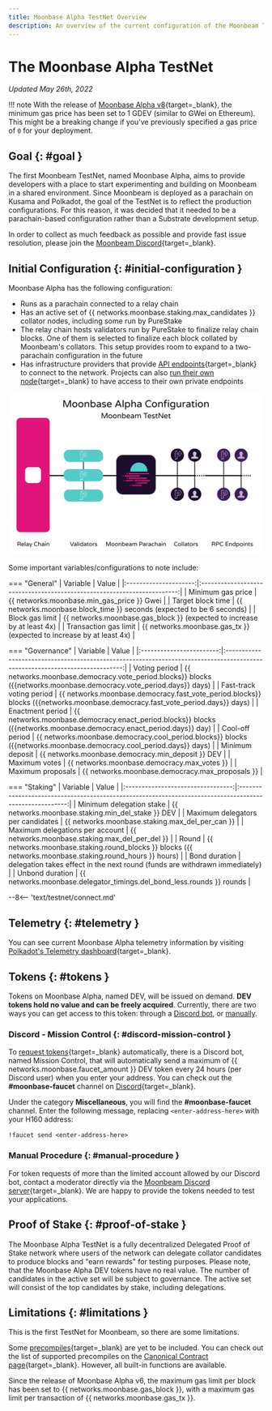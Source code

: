 ```yaml
---
title: Moonbase Alpha TestNet Overview
description: An overview of the current configuration of the Moonbeam TestNet, Moonbase Alpha, and information on how to start building on it using Solidity.
---
```


# The Moonbase Alpha TestNet

_Updated May 26th, 2022_

!!! note
    With the release of [Moonbase Alpha v8](https://github.com/PureStake/moonbeam/releases/tag/v0.8.0){target=_blank}, the minimum gas price has been set to 1 GDEV (similar to GWei on Ethereum). This might be a breaking change if you've previously specified a gas price of `0` for your deployment.

## Goal {: #goal } 

The first Moonbeam TestNet, named Moonbase Alpha, aims to provide developers with a place to start experimenting and building on Moonbeam in a shared environment. Since Moonbeam is deployed as a parachain on Kusama and Polkadot, the goal of the TestNet is to reflect the production configurations. For this reason, it was decided that it needed to be a parachain-based configuration rather than a Substrate development setup.

In order to collect as much feedback as possible and provide fast issue resolution, please join the [Moonbeam Discord](https://discord.gg/PfpUATX){target=_blank}.

## Initial Configuration {: #initial-configuration } 

Moonbase Alpha has the following configuration:

 - Runs as a parachain connected to a relay chain
 - Has an active set of {{ networks.moonbase.staking.max_candidates }} collator nodes, including some run by PureStake
 - The relay chain hosts validators run by PureStake to finalize relay chain blocks. One of them is selected to finalize each block collated by Moonbeam's collators. This setup provides room to expand to a two-parachain configuration in the future
 - Has infrastructure providers that provide [API endpoints](/builders/get-started/endpoints/){target=_blank} to connect to the network. Projects can also [run their own node](/node-operators/networks/run-a-node/){target=_blank} to have access to their own private endpoints

![TestNet Diagram](/images/learn/platform/networks/moonbase-diagram-v7.png)

Some important variables/configurations to note include:

=== "General"
    |       Variable        |                                  Value                                  |
    |:---------------------:|:-----------------------------------------------------------------------:|
    |   Minimum gas price   |               {{ networks.moonbase.min_gas_price }} Gwei                |
    |   Target block time   |  {{ networks.moonbase.block_time }} seconds (expected to be 6 seconds)  |
    |    Block gas limit    | {{ networks.moonbase.gas_block }} (expected to increase by at least 4x) |
    | Transaction gas limit |  {{ networks.moonbase.gas_tx }} (expected to increase by at least 4x)   |

=== "Governance"
    |         Variable         |                                                            Value                                                             |
    |:------------------------:|:----------------------------------------------------------------------------------------------------------------------------:|
    |      Voting period       |      {{ networks.moonbase.democracy.vote_period.blocks}} blocks ({{networks.moonbase.democracy.vote_period.days}} days)      |
    | Fast-track voting period | {{ networks.moonbase.democracy.fast_vote_period.blocks}} blocks ({{networks.moonbase.democracy.fast_vote_period.days}} days) |
    |     Enactment period     |     {{ networks.moonbase.democracy.enact_period.blocks}} blocks ({{networks.moonbase.democracy.enact_period.days}} day)      |
    |     Cool-off period      |      {{ networks.moonbase.democracy.cool_period.blocks}} blocks ({{networks.moonbase.democracy.cool_period.days}} days)      |
    |     Minimum deposit      |                                      {{ networks.moonbase.democracy.min_deposit }} DEV                                       |
    |      Maximum votes       |                                         {{ networks.moonbase.democracy.max_votes }}                                          |
    |    Maximum proposals     |                                       {{ networks.moonbase.democracy.max_proposals }}                                        |

=== "Staking"
    |             Variable              |                                                  Value                                                  |
    |:---------------------------------:|:-------------------------------------------------------------------------------------------------------:|
    |     Minimum delegation stake      |                            {{ networks.moonbase.staking.min_del_stake }} DEV                            |
    | Maximum delegators per candidates |                             {{ networks.moonbase.staking.max_del_per_can }}                             |
    |  Maximum delegations per account  |                             {{ networks.moonbase.staking.max_del_per_del }}                             |
    |               Round               | {{ networks.moonbase.staking.round_blocks }} blocks ({{ networks.moonbase.staking.round_hours }} hours) |
    |           Bond duration           |               delegation takes effect in the next round (funds are withdrawn immediately)               |
    |          Unbond duration          |                  {{ networks.moonbase.delegator_timings.del_bond_less.rounds }} rounds                  |

--8<-- 'text/testnet/connect.md'

## Telemetry {: #telemetry } 

You can see current Moonbase Alpha telemetry information by visiting [Polkadot's Telemetry dashboard](https://telemetry.polkadot.io/#list/0x91bc6e169807aaa54802737e1c504b2577d4fafedd5a02c10293b1cd60e39527){target=_blank}.

## Tokens {: #tokens } 

Tokens on Moonbase Alpha, named DEV, will be issued on demand. **DEV tokens hold no value and can be freely acquired**. Currently, there are two ways you can get access to this token: through a [Discord bot](#discord-mission-control), or [manually](#manual-procedure).

### Discord - Mission Control {: #discord-mission-control } 

To [request tokens](/builders/get-started/networks/moonbase/#get-tokens/){target=_blank} automatically, there is a Discord bot, named Mission Control, that will automatically send a maximum of {{ networks.moonbase.faucet_amount }} DEV token every 24 hours (per Discord user) when you enter your address. You can check out the **#moonbase-faucet** channel on [Discord](https://discord.gg/PfpUATX){target=_blank}.
 
Under the category **Miscellaneous**, you will find the **#moonbase-faucet** channel. Enter the following message, replacing `<enter-address-here>` with your H160 address:
 
```
!faucet send <enter-address-here>
```

### Manual Procedure {: #manual-procedure } 

For token requests of more than the limited account allowed by our Discord bot, contact a moderator directly via the [Moonbeam Discord server](https://discord.gg/PfpUATX){target=_blank}. We are happy to provide the tokens needed to test your applications.

## Proof of Stake {: #proof-of-stake } 

The Moonbase Alpha TestNet is a fully decentralized Delegated Proof of Stake network where users of the network can delegate collator candidates to produce blocks and "earn rewards" for testing purposes. Please note, that the Moonbase Alpha DEV tokens have no real value. The number of candidates in the active set will be subject to governance. The active set will consist of the top candidates by stake, including delegations.

## Limitations {: #limitations } 

This is the first TestNet for Moonbeam, so there are some limitations.

Some [precompiles](https://docs.klaytn.com/smart-contract/precompiled-contracts){target=_blank} are yet to be included. You can check out the list of supported precompiles on the [Canonical Contract page](/builders/build/canonical-contracts/precompiles/){target=_blank}. However, all built-in functions are available.

Since the release of Moonbase Alpha v6, the maximum gas limit per block has been set to {{ networks.moonbase.gas_block }}, with a maximum gas limit per transaction of {{ networks.moonbase.gas_tx }}.